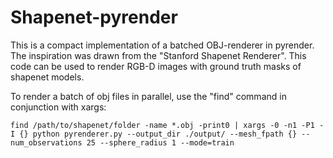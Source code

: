# Shapenet-pyrender
This is a compact implementation of a batched OBJ-renderer in pyrender. The inspiration was drawn
from the "Stanford Shapenet Renderer". This code can be used to render RGB-D images with ground truth masks of shapenet models.

To render a batch of obj files in parallel, use the "find" command in conjunction with xargs:

```
find /path/to/shapenet/folder -name *.obj -print0 | xargs -0 -n1 -P1 -I {} python pyrenderer.py --output_dir ./output/ --mesh_fpath {} --num_observations 25 --sphere_radius 1 --mode=train 
```
